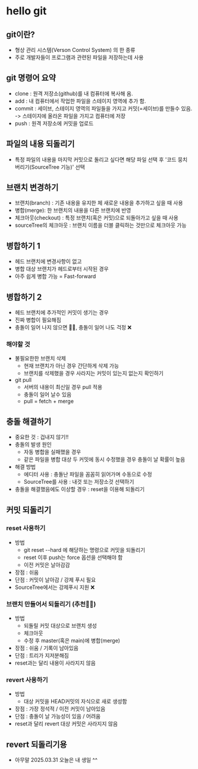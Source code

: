 # hello git

## git이란?

- 형상 관리 시스템(Verson Control System) 의 한 종류
- 주로 개발자들이 프로그램과 관련된 파일을 저장하는데 사용

## git 명령어 요약

- clone : 원격 저장소(github)를 내 컴퓨터에 복사해 옴.
- add : 내 컴퓨터에서 작업한 파일을 스테이지 영역에 추가 함.
- commit : 세이브, 스테이지 영역의 파일들을 가지고 커밋(=세이브)를 만들수 있음. -> 스테이지에 올라온 파일을 가지고 컴퓨터에 저장
- push : 원격 저장소에 커밋을 업로드

## 파일의 내용 되돌리기

- 특정 파일의 내용을 마지막 커밋으로 돌리고 싶다면 해당 파일 선택 후 '코드 뭉치 버리기(SourceTree 기능)' 선택

## 브랜치 변경하기

- 브랜치(branch) : 기존 내용을 유지한 체 새로운 내용을 추가하고 싶을 때 사용
- 병합(merge): 한 브랜치의 내용을 다른 브랜치에 반영
- 체크아웃(checkout) : 특정 브랜치(혹은 커밋)으로 되돌아가고 싶을 때 사용
- sourceTree의 체크아웃 : 브랜치 이름을 더블 클릭하는 것만으로 체크아웃 가능

## 병합하기 1

- 헤드 브랜치에 변경사항이 없고
- 병합 대상 브랜치가 헤드로부터 시작된 경우
- 아주 쉽게 병합 가능 = Fast-forward

## 병합하기 2

- 헤드 브랜치에 추가적인 커밋이 생기는 경우
- 진짜 병합이 필요해짐
- 충돌이 일어 나지 않으면 👍🏻, 충돌이 일어 나도 걱정 ❌

### 해야할 것

- 불필요한한 브랜치 삭제 
    - 현재 브랜치가 아닌 경우 간단하게 삭제 가능
    - 브랜치를 삭제했을 경우 사라지는 커밋이 있는지 없는지 확인하기
- git pull
    - 서버의 내용이 최신일 경우 pull 적용
    - 충돌이 일어 날수 있음
    - pull = fetch + merge

## 충돌 해결하기

- 중요한 것 : 겁내지 않기!!
- 충돌의 발생 원인
    - 자동 병합을 실패했을 경우
    - 같은 파일을 병합 대상 두 커밋에 동시 수정했을 경우 충돌이 날 확률이 높음
- 해결 방법
    - 에디터 사용 : 충돌난 파일을 꼼꼼히 읽어가며 수동으로 수정
    - SourceTree를 사용 : 내것 또는 저장소것 선택하기
- 충돌을 해결했음에도 이상할 경우 : reset을 이용해 되돌리기


## 커밋 되돌리기

### reset 사용하기

- 방법
    - git reset --hard 에 해당하는 명령으로 커밋을 되돌리기
    - reset 이후 push는 force 옵션을 선택해야 함
    - 이전 커밋은 날아감감
- 장점 : 쉬움
- 단점 : 커밋이 날아감 / 강제 푸시 필요
- SourceTree에서는 강제푸시 지원 ❌

### 브랜치 만들어서 되돌리기 (추천👍🏻)

- 방법
    - 되돌릴 커밋 대상으로 브랜치 생성
    - 체크아웃
    - 수정 후 master(혹은 main)에 병합(merge)
- 장점 : 쉬움 / 기록이 남아있음
- 단점 : 트리가 지저분해짐
- reset과는 달리 내용이 사라지지 않음

### revert 사용하기

- 방법
    - 대상 커밋을 HEAD커밋의 자식으로 새로 생성함
- 장점 : 가장 정석적 / 이전 커밋이 남아있음
- 단점 : 충돌이 날 가능성이 있음 / 어려움
- reset과 달리 revert 대상 커밋은 사라지지 않음

## revert 되돌리기용

- 아무말 2025.03.31 오늘은 내 생일 ^^
